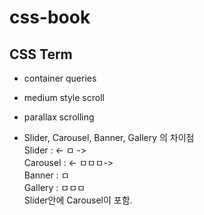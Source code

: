# css-book
## CSS Term
- container queries
- medium style scroll
- parallax scrolling

- Slider, Carousel, Banner, Gallery 의 차이점 <br/>
Slider : <- ㅁ -> <br/>
Carousel : <- ㅁㅁㅁ-> <br/>
Banner : ㅁ <br/>
Gallery : ㅁㅁㅁ <br/>
Slider안에 Carousel이 포함. <br/>
